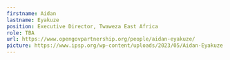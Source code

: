 ```yaml
---
firstname: Aidan
lastname: Eyakuze
position: Executive Director, Twaweza East Africa
role: TBA
url: https://www.opengovpartnership.org/people/aidan-eyakuze/
picture: https://www.ipsp.org/wp-content/uploads/2023/05/Aidan-Eyakuze.png
---
```

